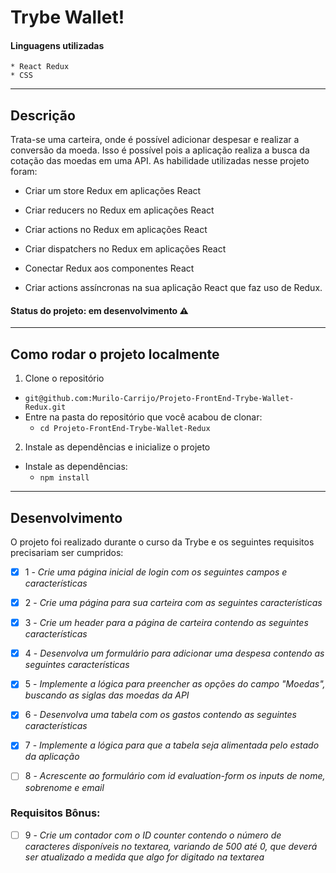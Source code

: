 # Trybe Wallet!

#### Linguagens utilizadas

    * React Redux
    * CSS

---

## Descrição

Trata-se uma carteira, onde é possível adicionar despesar e realizar a conversão da moeda. Isso é possível pois a aplicação realiza a busca da cotação das moedas em uma API. As habilidade utilizadas nesse projeto foram:

  * Criar um store Redux em aplicações React

  * Criar reducers no Redux em aplicações React

  * Criar actions no Redux em aplicações React

  * Criar dispatchers no Redux em aplicações React

  * Conectar Redux aos componentes React

  * Criar actions assíncronas na sua aplicação React que faz uso de Redux.


#### Status do projeto: em desenvolvimento ⚠️

---

## Como rodar o projeto localmente

1. Clone o repositório
  * `git@github.com:Murilo-Carrijo/Projeto-FrontEnd-Trybe-Wallet-Redux.git`
  * Entre na pasta do repositório que você acabou de clonar:
    * `cd Projeto-FrontEnd-Trybe-Wallet-Redux`

2. Instale as dependências e inicialize o projeto
  * Instale as dependências:
    * `npm install`


---

## Desenvolvimento

O projeto foi realizado durante o curso da Trybe e os seguintes requisitos precisariam ser cumpridos: 

  - [X]  1 - _Crie uma página inicial de login com os seguintes campos e características_
  
  - [X]  2 - _Crie uma página para sua carteira com as seguintes características_
  
  - [X]  3 - _Crie um header para a página de carteira contendo as seguintes características_
  
  - [X]  4 - _Desenvolva um formulário para adicionar uma despesa contendo as seguintes características_
  
  - [X]  5 - _Implemente a lógica para preencher as opções do campo "Moedas", buscando as siglas das moedas da API_
  
  - [X]  6 - _Desenvolva uma tabela com os gastos contendo as seguintes características_
  
  - [X]  7 - _Implemente a lógica para que a tabela seja alimentada pelo estado da aplicação_
  
  - [ ]  8 - _Acrescente ao formulário com id evaluation-form os inputs de nome, sobrenome e email_
  
  ### Requisitos Bônus:

  - [ ] 9 - _Crie um contador com o ID counter contendo o número de caracteres disponíveis no textarea, variando de 500 até 0, que deverá ser atualizado a medida que algo for digitado na textarea_
  